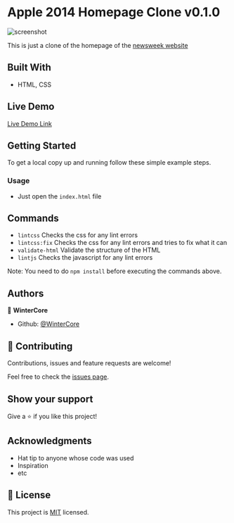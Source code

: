 # Apple 2014 Homepage Clone v0.1.0

![screenshot](./app_screenshot.png)

This is just a clone of the homepage of the [newsweek website](https://www.newsweek.com/)

## Built With

- HTML, CSS

## Live Demo

[Live Demo Link](https://wintercore.github.io/microverse-newsweek-clone)


## Getting Started

To get a local copy up and running follow these simple example steps.

### Usage
- Just open the `index.html` file

## Commands
- `lintcss` Checks the css for any lint errors
- `lintcss:fix` Checks the css for any lint errors and tries to fix what it can
- `validate-html` Validate the structure of the HTML
- `lintjs` Checks the javascript for any lint errors

Note: You need to do `npm install` before executing the commands above.

## Authors

👤 **WinterCore**

- Github: [@WinterCore](https://github.com/WinterCore)

## 🤝 Contributing

Contributions, issues and feature requests are welcome!

Feel free to check the [issues page](issues/).

## Show your support

Give a ⭐️ if you like this project!

## Acknowledgments

- Hat tip to anyone whose code was used
- Inspiration
- etc

## 📝 License

This project is [MIT](lic.url) licensed.